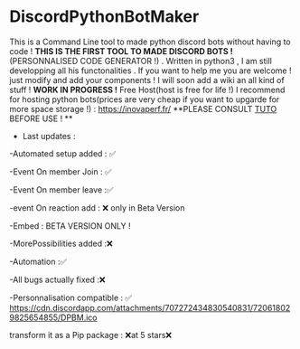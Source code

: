 # DiscordPythonBotMaker
This is a Command Line tool to made python discord bots without having to code ! **THIS IS THE FIRST TOOL TO MADE DISCORD BOTS !**(PERSONNALISED CODE GENERATOR !) . Written in python3 , I am still developping all his functonalities .
If you want to help me you are welcome ! just modify and add your components !
I will soon add a wiki an all kind of stuff !
**WORK IN PROGRESS !**
Free Host(host is free for life !) I recommend for hosting python bots(prices are very cheap if you want to upgarde for more space storage !) : https://inovaperf.fr/
**PLEASE CONSULT [TUTO](https://github.com/alexdieu/DiscordPythonBotMaker/wiki/tutorial) BEFORE USE ! **
* Last updates :

-Automated setup added : ✅

-Event On member Join : ✅

-Event On member leave :✅

-event On reaction add : ❌ only in Beta Version

-Embed : BETA VERSION ONLY !

-MorePossibilities added :❌

-Automation :✅

-All bugs actually fixed :❌

-Personnalisation compatible : ✅
https://cdn.discordapp.com/attachments/707272434830540831/720618029825654855/DPBM.ico

transform it as a Pip package : ❌at 5 stars❌
